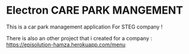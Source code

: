 # Electron CARE PARK MANGEMENT
This is a car park management  application For  STEG company !

There is also an other project that i created for a company :
https://episolution-hamza.herokuapp.com/menu
